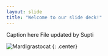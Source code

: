 ```yaml
---
layout: slide
title: "Welcome to our slide deck!"
---
```


Caption here
File updated by Supti

![Mardigrastocat](https://octodex.github.com/images/Mardigrastocat.png)
{: .center}
